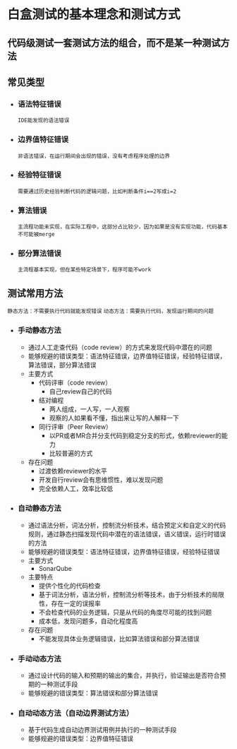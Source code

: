 # 白盒测试的基本理念和测试方式


## 代码级测试一套测试方法的组合，而不是某一种测试方法


## 常见类型

- ### 语法特征错误

    `IDE能发现的语法错误`

- ### 边界值特征错误

    `非语法错误，在运行期间会出现的错误，没有考虑程序处理的边界`

- ### 经验特征错误

    `需要通过历史经验判断代码的逻辑问题，比如判断条件i==2写成i=2`

- ### 算法错误

    `主流程功能未实现，在实际工程中，这部分占比较少，因为如果是没有实现功能，代码基本不可能被merge`

- ### 部分算法错误


    `主流程基本实现，但在某些特定场景下，程序可能不work`

## 测试常用方法

`静态方法：不需要执行代码就能发现错误`
`动态方法：需要执行代码，发现运行期间的问题`

- ### 手动静态方法
    - 通过人工走查代码（code review）的方式来发现代码中潜在的问题
    - 能够规避的错误类型：语法特征错误，边界值特征错误，经验特征错误，算法错误，部分算法错误
    - 主要方式
        - 代码评审（code review）
            - 自己review自己的代码
        - 结对编程
            - 两人组成，一人写，一人观察
            - 观察的人如果看不懂，指出来让写的人解释一下
        - 同行评审（Peer Review）
            - 以PR或者MR合并分支代码到稳定分支的形式，依赖reviewer的能力
            - 比较普遍的方式
    - 存在问题
        - 过渡依赖reviewer的水平
        - 开发自行review会有思维惯性，难以发现问题
        - 完全依赖人工，效率比较低

- ### 自动静态方法
    - 通过语法分析，词法分析，控制流分析技术，结合预定义和自定义的代码规则，通过静态扫描发现代码中潜在的语法错误，语义错误，运行时错误的方法
    - 能够规避的错误类型：语法特征错误，边界值特征错误，经验特征错误
    - 主要方式
        - SonarQube
    - 主要特点
        - 提供个性化的代码检查
        - 基于词法分析，语法分析，控制流分析等技术，由于分析技术的局限性，存在一定的误报率
        - 不会检查代码的业务逻辑，只是从代码的角度尽可能的找到问题
        - 成本低，发现问题多，自动化程度高
    - 存在问题
        - 不能发现具体业务逻辑错误，比如算法错误和部分算法错误



- ### 手动动态方法
    - 通过设计代码的输入和预期的输出的集合，并执行，验证输出是否符合预期的一种测试手段
    - 能够规避的错误类型：算法错误和部分算法错误



- ### 自动动态方法（自动边界测试方法）
    - 基于代码生成自动边界测试用例并执行的一种测试手段
    - 能够规避的错误类型：边界值特征错误


